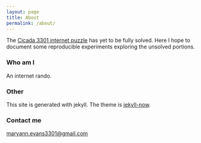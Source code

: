 ```yaml
---
layout: page
title: About
permalink: /about/
---
```


The [Cicada 3301 internet puzzle](https://uncovering-cicada.fandom.com/wiki/Uncovering_Cicada_Wiki) has yet to be fully solved.
Here I hope to document some reproducible experiments exploring the unsolved portions.

### Who am I

An internet rando.

### Other

This site is generated with jekyll. The theme is [jekyll-now](https://github.com/barryclark/jekyll-now).

### Contact me

[maryann.evans3301@gmail.com](mailto:maryann.evans3301@gmail.com)
